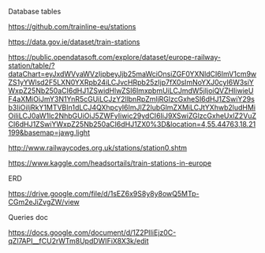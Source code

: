 Database tables

https://github.com/trainline-eu/stations

https://data.gov.ie/dataset/train-stations

https://public.opendatasoft.com/explore/dataset/europe-railway-station/table/?dataChart=eyJxdWVyaWVzIjpbeyJjb25maWciOnsiZGF0YXNldCI6ImV1cm9wZS1yYWlsd2F5LXN0YXRpb24iLCJvcHRpb25zIjp7fX0sImNoYXJ0cyI6W3siYWxpZ25Nb250aCI6dHJ1ZSwidHlwZSI6ImxpbmUiLCJmdW5jIjoiQVZHIiwieUF4aXMiOiJmY3N1YnR5cGUiLCJzY2llbnRpZmljRGlzcGxheSI6dHJ1ZSwiY29sb3IiOiIjRkY1MTVBIn1dLCJ4QXhpcyI6ImJlZ2lubGlmZXMiLCJtYXhwb2ludHMiOiIiLCJ0aW1lc2NhbGUiOiJ5ZWFyIiwic29ydCI6IiJ9XSwiZGlzcGxheUxlZ2VuZCI6dHJ1ZSwiYWxpZ25Nb250aCI6dHJ1ZX0%3D&location=4,55.44763,18.21199&basemap=jawg.light

http://www.railwaycodes.org.uk/stations/station0.shtm

https://www.kaggle.com/headsortails/train-stations-in-europe


ERD

https://drive.google.com/file/d/1sEZ6x9S8y8y8owQ5MTp-CGm2eJiZvgZW/view


Queries doc

https://docs.google.com/document/d/1Z2PIIiEjz0C-qZl7API__fCU2rWTm8UpdDWIFiX8X3k/edit
